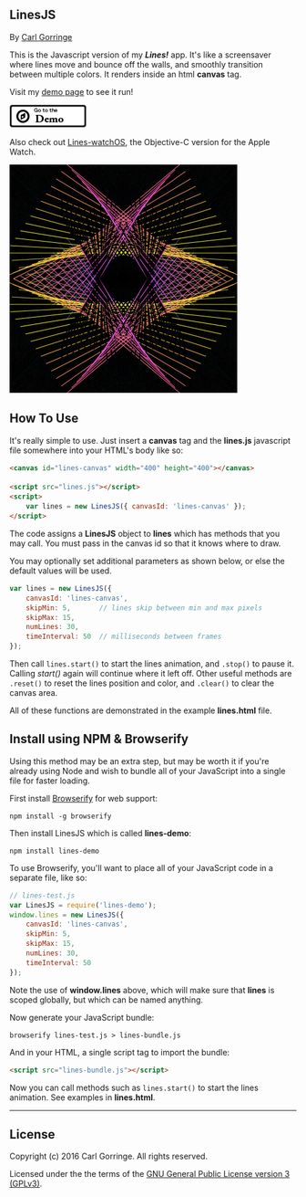 ## LinesJS

By [Carl Gorringe](http://carl.gorringe.org)

This is the Javascript version of my ***Lines!*** app.  It's like a screensaver where lines move and bounce off the walls, and smoothly transition between multiple colors.  It renders inside an html **canvas** tag.  

Visit my [demo page](http://carl.gorringe.org/pub/code/javascript/LinesJS/) to see it run!

[![](img/badge_demo.png)](http://carl.gorringe.org/pub/code/javascript/LinesJS/)

Also check out [Lines-watchOS](https://github.com/cgorringe/Lines-watchOS), the Objective-C version for the Apple Watch.


![](img/screenshot1.jpg)

## How To Use

It's really simple to use.  Just insert a **canvas** tag and the **lines.js** javascript file somewhere into your HTML's body like so:

```html
<canvas id="lines-canvas" width="400" height="400"></canvas>

<script src="lines.js"></script>
<script>
	var lines = new LinesJS({ canvasId: 'lines-canvas' });
</script>

```
The code assigns a **LinesJS** object to **lines** which has methods that you may call.  You must pass in the canvas id so that it knows where to draw.

You may optionally set additional parameters as shown below, or else the default values will be used.

```javascript
var lines = new LinesJS({
	canvasId: 'lines-canvas',
	skipMin: 5,       // lines skip between min and max pixels
	skipMax: 15,
	numLines: 30,
	timeInterval: 50  // milliseconds between frames
});

```
Then call `lines.start()` to start the lines animation, and `.stop()` to pause it.  Calling _start()_ again will continue where it left off.  Other useful methods are `.reset()` to reset the lines position and color, and `.clear()` to clear the canvas area.

All of these functions are demonstrated in the example **lines.html** file.


## Install using NPM &amp; Browserify

Using this method may be an extra step, but may be worth it if you're already using Node and wish to bundle all of your JavaScript into a single file for faster loading.

First install [Browserify](http://browserify.org) for web support:

```
npm install -g browserify
```
Then install LinesJS which is called **lines-demo**:

```
npm install lines-demo
```
To use Browserify, you'll want to place all of your JavaScript code in a separate file, like so:

```javascript
// lines-test.js
var LinesJS = require('lines-demo');
window.lines = new LinesJS({
	canvasId: 'lines-canvas',
	skipMin: 5,
	skipMax: 15,
	numLines: 30,
	timeInterval: 50
});
```
Note the use of **window.lines** above, which will make sure that **lines** is scoped globally, but which can be named anything.

Now generate your JavaScript bundle:

```
browserify lines-test.js > lines-bundle.js
```
And in your HTML, a single script tag to import the bundle:

```html
<script src="lines-bundle.js"></script>
```


Now you can call methods such as `lines.start()` to start the lines animation.  See examples in **lines.html**.

_____

## License

Copyright (c) 2016 Carl Gorringe. All rights reserved.

Licensed under the the terms of the [GNU General Public License version 3 (GPLv3)](http://www.gnu.org/licenses/gpl-3.0.html).
